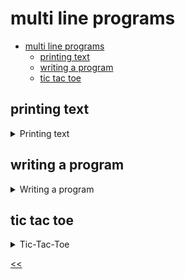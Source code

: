 # multi line programs

- [multi line programs](#multi-line-programs)
  - [printing text](#printing-text)
  - [writing a program](#writing-a-program)
  - [tic tac toe](#tic-tac-toe)

## printing text
<details>
<summary>Printing text</summary>

### description
Write a program that prints the following text:
```console
I
love
winter
```

### solution
[print-text.js](./print-text.js)

</details>

## writing a program
<details>
<summary>Writing a program</summary>

### description
Write a program that prints the following text:
```console
How
deep

is
the
ocean?
```

Don't forget the empty line.

### example
**Sample Input 1:**
```console
```

**Sample Output 1:**
```console
How
deep

is
the
ocean?
```

### solution
[writing-a-program.js](./writing-a-program.js)

</details>

## tic tac toe
<details>
<summary>Tic-Tac-Toe</summary>

### description

### solution
[tic-tac-toe.js](./tic-tac-toe.js)

</details>

[<<](../README.md)
<!--
<details>
<summary></summary>

## 
### description

### solution

</details>

-->



